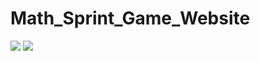 # Math_Sprint_Game_Website


![](https://pbs.twimg.com/media/FeDdDdCWAAA6AE4?format=jpg&name=large)
![](https://pbs.twimg.com/media/FeC21iZWAAAQWpV?format=png&name=small)
